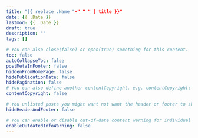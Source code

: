 ```yaml
---
title: "{{ replace .Name "-" " " | title }}"
date: {{ .Date }}
lastmod: {{ .Date }}
draft: true
description: ""
tags: []

# You can also close(false) or open(true) something for this content.
toc: false
autoCollapseToc: false
postMetaInFooter: false
hiddenFromHomePage: false
hidePublicationDate: false
hidePagination: false
# You can also define another contentCopyright. e.g. contentCopyright: "This is another copyright."
contentCopyright: false

# You unlisted posts you might want not want the header or footer to show
hideHeaderAndFooter: false

# You can enable or disable out-of-date content warning for individual post.
enableOutdatedInfoWarning: false
---
```


